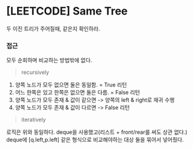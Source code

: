# [LEETCODE] Same Tree

두 이진 트리가 주어질때, 같은지 확인하라.

### 접근

모두 순회하며 비교하는 방법밖에 없다.

> recursively

1. 양쪽 노드가 모두 없으면 둘은 동일함. = True 리턴
2. 어느 한쪽은 있고 한쪽은 없으면 둘은 다름. = False 리턴
3. 양쪽 노드가 모두 존재 & 값이 같으면 -> 양쪽의 left & right로 재귀 수행
4. 양쪽 노드가 모두 존재 & 값이 다르면 -> False 리턴

> iteratively

로직은 위와 동일하다. deque을 사용했고(리스트 + front/rear를 써도 상관 없다.) deque에 [q.left,p.left] 같은 형식으로 비교해야하는 대상 둘을 묶어서 넣어줬다.
